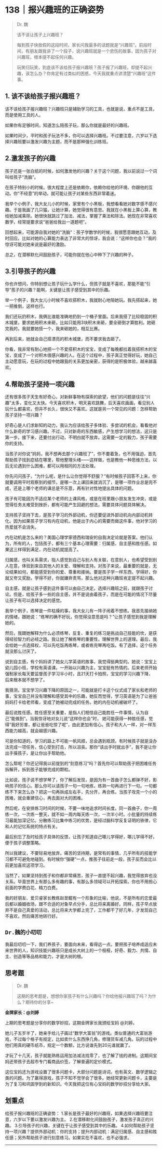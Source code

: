 # 138｜报兴趣班的正确姿势

> Dr. 魏
> 
> 该不该让孩子上兴趣班？
> 
> 每到孩子快放假的这段时间，家长问我最多的话题就是“兴趣班”。前段时间，有朋友跟我讲了一个段子，说兴趣班就是一个悲伤的故事，因为孩子对兴趣班，根本提不起任何兴趣。
> 
> 
> 
> 玩笑归玩笑，到底该不该给孩子报兴趣班？孩子报了兴趣班，却提不起兴趣，该怎么办？你肯定有过类似的困惑，今天我就重点讲清楚“兴趣班”这件事。

## 1. 该不该给孩子报兴趣班？

该不该给孩子报兴趣班？兴趣班只是辅助学习的工具，也就是说，重点不是工具，而是使用工具的人。

如果你有足够时间，知道怎么陪孩子玩，那么你就是最好的兴趣班。

如果时间少，平时和孩子玩法不多，你可以选择兴趣班。不过要注意，六岁以下选择兴趣班要以激发兴趣为主题，而不是那种强化训练班。

## 2.激发孩子的兴趣

孩子还是一张白纸的时候，如何激发他的兴趣？关于这个问题，我以前说过一个词叫给孩子“洗脑”。

在孩子特别小的时候，很大程度上还是依赖你，依赖你给他的环境、你跟他的互动。你“不经意”的举动，就可能让孩子对某些东西非常着迷。

我举个小例子，我大女儿小的时候，家里有个小黑板，我想看看她对数字感不感兴趣。于是我画了几只猫，让她计算，她觉得很有意思。我就在小黑板上算心算，教给她加减乘除。她很快就跳过了加法、减法，掌握了乘法和除法。她现在非常喜欢数学，经常提要求说“爸爸给我出一道题吧”。

回想起来，可能源自我对她的“洗脑”：孩子学数学的时候，我很愿意跟她互动，及时回应。比如对她的心算能力表达了非常大的惊讶，我会说：“这样你也会？”我的惊讶可能对她来说是最好的激励。

总之，在潜移默化间鼓励孩子，可能你就在他心中种下了兴趣的种子。

## 3.引导孩子的兴趣

你也许想问，你特别想让孩子玩什么学什么，但孩子就是不喜欢，那能不能“引导”孩子的兴趣？能啊，关键是让孩子感受到其中的乐趣。

举一个例子，我大女儿小时候不喜欢搭积木，我就耐心地陪她玩。我先搭起来，她一把推倒，这样也行。

我们还玩扔积木，我俩比谁能准确地扔到一个桶子里面。后来我搭了比较稳固的积木城堡，要求她用积木来砸，比如只能用3块积木来砸，要全砸倒才算胜利。她砸完我的，我就要她搭一个，我来砸她的，相互比赛。

再到后来，她就会自己搭漂亮的积木城堡，而不要求我去砸了。

你看，我非常有耐心地把一个不爱搭积木的宝宝，变成了每晚都拉着我搭积木的宝宝，变成了一个对积木很感兴趣的人。在这个过程中，孩子真正觉得好玩，她自己主动愿意玩，在玩的过程中她跟我的关系更加亲密，获得的是积极体验，越来越喜欢。

## 4.帮助孩子坚持一项兴趣

还有很多孩子天生有好奇心，对新鲜事物有探索的欲望，他们的问题是往往“兴趣”太多，变化又太快。今天喜欢积木，明天喜欢跳舞，后天喜欢画画，看见别人玩什么都喜欢，但并不长久，很快又不喜欢。这就是另一个常见的问题：怎样帮助孩子坚持一项兴趣？

好奇心是人们求新知的动力，我认为应该给孩子多体验、多尝试的机会，看看他对什么新奇的学习感兴趣。不过，只对新奇的东西敏感，产生想学习的想法，这只是第一步。接下来，还要付出行动，不明白就不放弃。这需要一定的毅力，孩子需要你的支持。

当孩子对你说“妈妈，我不想再去那个兴趣班了”，你不要着急，也不用强迫，首先帮助孩子找到症结在哪里，帮他整理头绪——这样做，也是教他一种思维方法，以后无论遇到什么困难，都可以用相同的方法处理。

你先问问孩子，“为什么呢，是什么让你觉得不舒服？”有时候孩子回答不上来，你就要调用平时观察到的细节，是哪一次上课回来就消沉了，是哪一项作业总是完不成，还是上哪个老师的课总是不乐意，再有针对性地提出具体的问题。

孩子有可能因为不适应某个老师的上课风格，或是在班里跟小朋友发生冲突，或是觉得任务太难受到挫折，都有可能产生回避的想法，需要具体问题具体解决。

支持孩子坚持下去，是孩子学习的外部动机，你还要促进外部动机向内部动机转化。因为如果孩子学习有内在动机，他是出于内心的需要而做这件事，他对学习的热爱就不会消失。

内在动机是怎么来的？美国心理学家德西和瑞安的自我决定论就是答案。他们认为，所有的人，包括孩子，都有三个基本心理需要：归属感、自主感和胜任感。如果这三样得到满足，内在动机就提高了。

归属感，也叫关系需求，指人感觉到自己与别人有关联，在意别人，也希望受到别人在意，体验到来自其他人的关爱、理解和支持。对孩子来说，最重要的就是，无论结果如何，都能感受到你的爱、尊重和接纳。要是孩子学一样东西，学得好，你就又夸又奖励，学得不好，你就嫌弃责骂，那么他对这种兴趣班肯定提不起兴趣。

自主感，就是让孩子感到这件事可以由自己决定。选择兴趣班之前，就跟孩子讨论。但是，给孩子多一些的自主感，并不是说由着孩子，而是在可能的情况下尽量让孩子有可以选择决定的感觉。

我举个例子，练琴是一件枯燥的事，我大女儿有一阵子闹着不想练。我首先接纳她的情绪，跟她说：“练琴的确不好玩，你觉得没意思是吗？”让孩子感觉到我是理解她的。

然后，我跟她解释为什么必须练琴，反复、重复的练习是挑战自己技能的坎，是获得经验智力的必经之路。我让她了解练琴的重要性，理解世界上的道理。最后，我会给她一点选择权，可以先吃饭再练琴，或者练完琴再吃饭。有了选择，这个任务就没那么讨厌了。

说到自主感，有个妈妈讲了她女儿学英语的故事，我觉得挺典型的。她说：宝宝上幼儿园小班，学校有英语课。一开始以兴趣为主，宝宝挺有热情的。后来老师开始强制家长每天要监督孩子学习半小时，且21天打卡拍照，宝宝的学习兴趣下降，后来根本就不想学了。

我猜测，宝宝学习兴趣下降的原因之一，可能就是打卡这个仪式成了家长和老师的事，宝宝自己并没有理解和感受其中的乐趣，她反而觉得，学习英语是为了让爸爸妈妈打卡给老师看，变成了她被动完成的任务。她的内在动机被破坏了。

最后说胜任感。胜任感至关重要，是指人们相信自己能胜任一件事情，认为自己“能做到”。当我惊讶地对女儿说“这样你也会”时， 她可能获得一种胜任感，觉得“我好厉害，都让爸爸吃惊了呢”，由此更加有信心。孩子和大人一样，对一样东西能力越高，就会越感兴趣。

可是你知道的，学习的路上不可能一帆风顺，总会遇到瓶颈。有时候孩子就是没办法完成一项任务，信心受到打击，所以沮丧。那你“该出手时就出手”，我不是让你出手揍孩子，是让你出手帮助他。

怎么帮呢？你还记得我以前提到的“刻意练习”吗？首先你可以帮助孩子把困难任务拆解开，拆到孩子能够完成的颗粒。

比如说，孩子说不想学琴了，你了解后发现，是因为有一首曲子怎么都弹不好，影响孩子的信心。那么你可以请孩子一句一句地练，练熟一句再进行下一句。一句都练不下来怎么办？把这一句再拆成左右手，先分开，再合练。当孩子攻克一个小的困难，就会重建信心，再去面对大的困难。

然后呢，在安排练习时间的时候，不要一味地追求时间长度。同一首曲子，你一周练一次，一次练一整天，就不如一周内每天练一次，一次半小时。小批量的持续练习最能加深记忆。分散练习比集中练习的优势，是经过脑科学反复证明的铁律，它和人的记忆系统的特点有关。

最后别忘了及时给孩子具体的反馈，让孩子知道自己哪儿学得好，哪儿学得不好，便于孩子调整策略。

所以我建议，不要轻易地放弃。痛苦的坚持期，是常有的事情，几乎所有的技能学习都不可避免地碰到。有时候你“强硬”一点，推孩子往前走一段，孩子反而会比以前更加喜欢这项学习。

当然了，如果坚持到孩子和你都非常痛苦，孩子一直提不起兴趣，我觉得放弃也没关系。毕竟世界上有那么多有趣的事，有那么多领域可以开拓探索。你也不用担心前面的学费白花、精力白费。

我的好朋友、爱贝睿家长教练赵昱鲲有一个形象的比喻，他说，不是所有的恋爱最后都以婚姻收场，跟不合适的对象早点分手，总比将来离婚好。同样，孩子早点放弃不是自己真爱的活动，总比将来大学都上完了，工作都干了好几年，才发现自己不喜欢，然后痛苦地转行好。

## `Dr.魏的小叨叨`

我最后叨叨一下，我们养孩子，要面向未来，看得远一点。要把孩子培养成适应未来世界的人，知识技能兴趣班只是成长大树上的一个枝桠，好奇、毅力、共情、自主、创造等等品格和能力，才是大树的根。

## 思考题

> Dr. 魏
> 
> 这期的思考题是，想想你家孩子有什么兴趣吗？你给他报兴趣班了吗？为什么？期待你的分享~

 **金牌家长：@刘婷**

上期的思考题是分享你的数学妙招，这期金牌家长我颁给宝妈 @刘婷。

她儿子五岁半了，她亲手给儿子画过“数学大富翁”的游戏。类似普通的大富翁游戏，不过每个格子有规定，比如卖什么东西挣几角，修理货车减几角。玩的过程中他们用真的硬币纸币，规定一个数额，比方说谁先到20元谁就赢了。

才玩了十几天，孩子就能熟练运用加法减法找零了，也了解了钱的进制。这期间宝妈还带孩子去超市专门看商品价签，了解普遍的定价模式。

这位宝妈还为游戏设置了很多问题卡，大部分问题是诗词，也有英文、数学逻辑之类的问题。为了赢得游戏，孩子不知不觉学会了很多。她经常更新问题卡，主要是为了复习和巩固学到的新知识。今天我把这位有心宝妈的数学妙招分享给大家。

## 划重点

给孩子报兴趣班的正确姿势：
1.家长是孩子最好的兴趣班，如果选择兴趣班要注意，六岁以下要以激发兴趣为主。
2.在潜移默化间鼓励孩子，激发孩子真正的兴趣。
3.引导孩子的兴趣，关键在于让孩子感受到其中的乐趣。
4.如何帮助孩子坚持一项兴趣？提供外部动机：你的支持；提升内部动机：满足归属感、自主感和胜任感；另外帮助孩子进行刻意练习。如果实在不喜欢，也不必强求。

---
